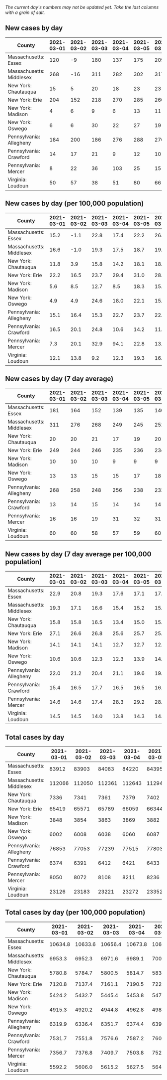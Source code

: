 _The current day's numbers may not be updated yet. Take the last columns with a grain of salt._
## New cases by day

| County | 2021-03-01 | 2021-03-02 | 2021-03-03 | 2021-03-04 | 2021-03-05 | 2021-03-06 | 2021-03-07 |
| --- | --- | --- | --- | --- | --- | --- | --- |
| Massachusetts: Essex | 120 | -9 | 180 | 137 | 175 | 209 | 136 |
| Massachusetts: Middlesex | 268 | -16 | 311 | 282 | 302 | 317 | 291 |
| New York: Chautauqua | 15 | 5 | 20 | 18 | 23 | 23 | 18 |
| New York: Erie | 204 | 152 | 218 | 270 | 285 | 260 | 214 |
| New York: Madison | 4 | 6 | 9 | 6 | 13 | 11 | 3 |
| New York: Oswego | 6 | 6 | 30 | 22 | 27 | 19 | 13 |
| Pennsylvania: Allegheny | 184 | 200 | 186 | 276 | 288 | 276 | 141 |
| Pennsylvania: Crawford | 14 | 17 | 21 | 9 | 12 | 10 | 18 |
| Pennsylvania: Mercer | 8 | 22 | 36 | 103 | 25 | 15 |  |
| Virginia: Loudoun | 50 | 57 | 38 | 51 | 80 | 66 | 54 |

## New cases by day (per 100,000 population)

| County | 2021-03-01 | 2021-03-02 | 2021-03-03 | 2021-03-04 | 2021-03-05 | 2021-03-06 | 2021-03-07 |
| --- | --- | --- | --- | --- | --- | --- | --- |
| Massachusetts: Essex | 15.2 | -1.1 | 22.8 | 17.4 | 22.2 | 26.5 | 17.2 |
| Massachusetts: Middlesex | 16.6 | -1.0 | 19.3 | 17.5 | 18.7 | 19.7 | 18.1 |
| New York: Chautauqua | 11.8 | 3.9 | 15.8 | 14.2 | 18.1 | 18.1 | 14.2 |
| New York: Erie | 22.2 | 16.5 | 23.7 | 29.4 | 31.0 | 28.3 | 23.3 |
| New York: Madison | 5.6 | 8.5 | 12.7 | 8.5 | 18.3 | 15.5 | 4.2 |
| New York: Oswego | 4.9 | 4.9 | 24.6 | 18.0 | 22.1 | 15.6 | 10.6 |
| Pennsylvania: Allegheny | 15.1 | 16.4 | 15.3 | 22.7 | 23.7 | 22.7 | 11.6 |
| Pennsylvania: Crawford | 16.5 | 20.1 | 24.8 | 10.6 | 14.2 | 11.8 | 21.3 |
| Pennsylvania: Mercer | 7.3 | 20.1 | 32.9 | 94.1 | 22.8 | 13.7 |  |
| Virginia: Loudoun | 12.1 | 13.8 | 9.2 | 12.3 | 19.3 | 16.0 | 13.1 |

## New cases by day (7 day average)

| County | 2021-03-01 | 2021-03-02 | 2021-03-03 | 2021-03-04 | 2021-03-05 | 2021-03-06 | 2021-03-07 |
| --- | --- | --- | --- | --- | --- | --- | --- |
| Massachusetts: Essex | 181 | 164 | 152 | 139 | 135 | 140 | 135 |
| Massachusetts: Middlesex | 311 | 276 | 268 | 249 | 245 | 251 | 251 |
| New York: Chautauqua | 20 | 20 | 21 | 17 | 19 | 20 | 17 |
| New York: Erie | 249 | 244 | 246 | 235 | 236 | 234 | 229 |
| New York: Madison | 10 | 10 | 10 | 9 | 9 | 9 | 7 |
| New York: Oswego | 13 | 13 | 15 | 15 | 17 | 18 | 18 |
| Pennsylvania: Allegheny | 268 | 258 | 248 | 256 | 238 | 233 | 222 |
| Pennsylvania: Crawford | 13 | 14 | 15 | 14 | 14 | 14 | 14 |
| Pennsylvania: Mercer | 16 | 16 | 19 | 31 | 32 | 31 |  |
| Virginia: Loudoun | 60 | 60 | 58 | 57 | 59 | 60 | 57 |

## New cases by day (7 day average per 100,000 population)

| County | 2021-03-01 | 2021-03-02 | 2021-03-03 | 2021-03-04 | 2021-03-05 | 2021-03-06 | 2021-03-07 |
| --- | --- | --- | --- | --- | --- | --- | --- |
| Massachusetts: Essex | 22.9 | 20.8 | 19.3 | 17.6 | 17.1 | 17.7 | 17.1 |
| Massachusetts: Middlesex | 19.3 | 17.1 | 16.6 | 15.4 | 15.2 | 15.6 | 15.6 |
| New York: Chautauqua | 15.8 | 15.8 | 16.5 | 13.4 | 15.0 | 15.8 | 13.4 |
| New York: Erie | 27.1 | 26.6 | 26.8 | 25.6 | 25.7 | 25.5 | 24.9 |
| New York: Madison | 14.1 | 14.1 | 14.1 | 12.7 | 12.7 | 12.7 | 9.9 |
| New York: Oswego | 10.6 | 10.6 | 12.3 | 12.3 | 13.9 | 14.7 | 14.7 |
| Pennsylvania: Allegheny | 22.0 | 21.2 | 20.4 | 21.1 | 19.6 | 19.2 | 18.3 |
| Pennsylvania: Crawford | 15.4 | 16.5 | 17.7 | 16.5 | 16.5 | 16.5 | 16.5 |
| Pennsylvania: Mercer | 14.6 | 14.6 | 17.4 | 28.3 | 29.2 | 28.3 |  |
| Virginia: Loudoun | 14.5 | 14.5 | 14.0 | 13.8 | 14.3 | 14.5 | 13.8 |

## Total cases by day

| County | 2021-03-01 | 2021-03-02 | 2021-03-03 | 2021-03-04 | 2021-03-05 | 2021-03-06 | 2021-03-07 |
| --- | --- | --- | --- | --- | --- | --- | --- |
| Massachusetts: Essex | 83912 | 83903 | 84083 | 84220 | 84395 | 84604 | 84740 |
| Massachusetts: Middlesex | 112066 | 112050 | 112361 | 112643 | 112945 | 113262 | 113553 |
| New York: Chautauqua | 7336 | 7341 | 7361 | 7379 | 7402 | 7425 | 7443 |
| New York: Erie | 65419 | 65571 | 65789 | 66059 | 66344 | 66604 | 66818 |
| New York: Madison | 3848 | 3854 | 3863 | 3869 | 3882 | 3893 | 3896 |
| New York: Oswego | 6002 | 6008 | 6038 | 6060 | 6087 | 6106 | 6119 |
| Pennsylvania: Allegheny | 76853 | 77053 | 77239 | 77515 | 77803 | 78079 | 78220 |
| Pennsylvania: Crawford | 6374 | 6391 | 6412 | 6421 | 6433 | 6443 | 6461 |
| Pennsylvania: Mercer | 8050 | 8072 | 8108 | 8211 | 8236 | 8251 |  |
| Virginia: Loudoun | 23126 | 23183 | 23221 | 23272 | 23352 | 23418 | 23472 |

## Total cases by day (per 100,000 population)

| County | 2021-03-01 | 2021-03-02 | 2021-03-03 | 2021-03-04 | 2021-03-05 | 2021-03-06 | 2021-03-07 |
| --- | --- | --- | --- | --- | --- | --- | --- |
| Massachusetts: Essex | 10634.8 | 10633.6 | 10656.4 | 10673.8 | 10696.0 | 10722.5 | 10739.7 |
| Massachusetts: Middlesex | 6953.3 | 6952.3 | 6971.6 | 6989.1 | 7007.8 | 7027.5 | 7045.5 |
| New York: Chautauqua | 5780.8 | 5784.7 | 5800.5 | 5814.7 | 5832.8 | 5850.9 | 5865.1 |
| New York: Erie | 7120.8 | 7137.4 | 7161.1 | 7190.5 | 7221.5 | 7249.8 | 7273.1 |
| New York: Madison | 5424.2 | 5432.7 | 5445.4 | 5453.8 | 5472.2 | 5487.7 | 5491.9 |
| New York: Oswego | 4915.3 | 4920.2 | 4944.8 | 4962.8 | 4984.9 | 5000.5 | 5011.1 |
| Pennsylvania: Allegheny | 6319.9 | 6336.4 | 6351.7 | 6374.4 | 6398.0 | 6420.7 | 6432.3 |
| Pennsylvania: Crawford | 7531.7 | 7551.8 | 7576.6 | 7587.2 | 7601.4 | 7613.2 | 7634.5 |
| Pennsylvania: Mercer | 7356.7 | 7376.8 | 7409.7 | 7503.8 | 7526.7 | 7540.4 |  |
| Virginia: Loudoun | 5592.2 | 5606.0 | 5615.2 | 5627.5 | 5646.9 | 5662.8 | 5675.9 |
